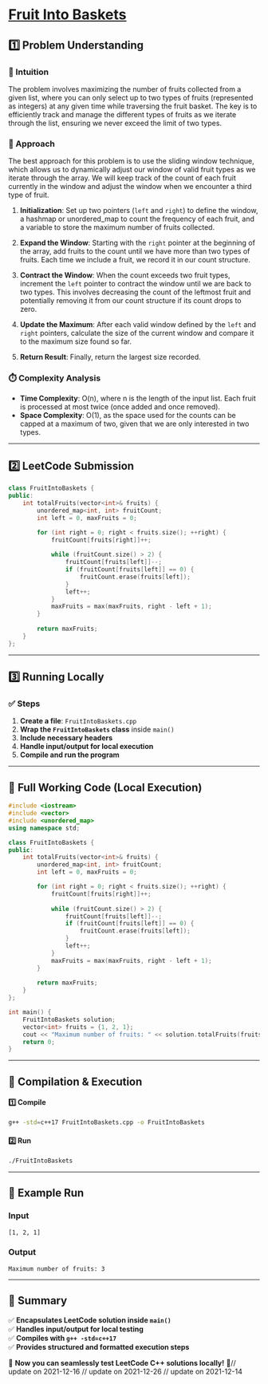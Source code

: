 # **[Fruit Into Baskets](https://leetcode.com/problems/fruit-into-baskets/description/)**  

## **1️⃣ Problem Understanding**  
### **📌 Intuition**  
The problem involves maximizing the number of fruits collected from a given list, where you can only select up to two types of fruits (represented as integers) at any given time while traversing the fruit basket. The key is to efficiently track and manage the different types of fruits as we iterate through the list, ensuring we never exceed the limit of two types.

### **🚀 Approach**  
The best approach for this problem is to use the sliding window technique, which allows us to dynamically adjust our window of valid fruit types as we iterate through the array. We will keep track of the count of each fruit currently in the window and adjust the window when we encounter a third type of fruit.

1. **Initialization**: Set up two pointers (`left` and `right`) to define the window, a hashmap or unordered_map to count the frequency of each fruit, and a variable to store the maximum number of fruits collected.

2. **Expand the Window**: Starting with the `right` pointer at the beginning of the array, add fruits to the count until we have more than two types of fruits. Each time we include a fruit, we record it in our count structure.

3. **Contract the Window**: When the count exceeds two fruit types, increment the `left` pointer to contract the window until we are back to two types. This involves decreasing the count of the leftmost fruit and potentially removing it from our count structure if its count drops to zero.

4. **Update the Maximum**: After each valid window defined by the `left` and `right` pointers, calculate the size of the current window and compare it to the maximum size found so far.

5. **Return Result**: Finally, return the largest size recorded.

### **⏱️ Complexity Analysis**  
- **Time Complexity**: O(n), where n is the length of the input list. Each fruit is processed at most twice (once added and once removed).
- **Space Complexity**: O(1), as the space used for the counts can be capped at a maximum of two, given that we are only interested in two types.

---  

## **2️⃣ LeetCode Submission**  
```cpp
class FruitIntoBaskets {
public:
    int totalFruits(vector<int>& fruits) {
        unordered_map<int, int> fruitCount;
        int left = 0, maxFruits = 0;

        for (int right = 0; right < fruits.size(); ++right) {
            fruitCount[fruits[right]]++;
            
            while (fruitCount.size() > 2) {
                fruitCount[fruits[left]]--;
                if (fruitCount[fruits[left]] == 0) {
                    fruitCount.erase(fruits[left]);
                }
                left++;
            }
            maxFruits = max(maxFruits, right - left + 1);
        }
        
        return maxFruits;
    }
};  
```  

---  

## **3️⃣ Running Locally**  
### **✅ Steps**  
1. **Create a file**: `FruitIntoBaskets.cpp`  
2. **Wrap the `FruitIntoBaskets` class** inside `main()`  
3. **Include necessary headers**  
4. **Handle input/output for local execution**  
5. **Compile and run the program**  

---  

## **📝 Full Working Code (Local Execution)**  
```cpp
#include <iostream>
#include <vector>
#include <unordered_map>
using namespace std;

class FruitIntoBaskets {
public:
    int totalFruits(vector<int>& fruits) {
        unordered_map<int, int> fruitCount;
        int left = 0, maxFruits = 0;

        for (int right = 0; right < fruits.size(); ++right) {
            fruitCount[fruits[right]]++;
            
            while (fruitCount.size() > 2) {
                fruitCount[fruits[left]]--;
                if (fruitCount[fruits[left]] == 0) {
                    fruitCount.erase(fruits[left]);
                }
                left++;
            }
            maxFruits = max(maxFruits, right - left + 1);
        }
        
        return maxFruits;
    }
};

int main() {
    FruitIntoBaskets solution;
    vector<int> fruits = {1, 2, 1};
    cout << "Maximum number of fruits: " << solution.totalFruits(fruits) << endl;
    return 0;
}
```  

---  

## **🔧 Compilation & Execution**  
#### **1️⃣ Compile**  
```bash
g++ -std=c++17 FruitIntoBaskets.cpp -o FruitIntoBaskets
```  

#### **2️⃣ Run**  
```bash
./FruitIntoBaskets
```  

---  

## **🎯 Example Run**  
### **Input**  
```
[1, 2, 1]
```  
### **Output**  
```
Maximum number of fruits: 3
```  

---  

## **📌 Summary**  
✅ **Encapsulates LeetCode solution inside `main()`**  
✅ **Handles input/output for local testing**  
✅ **Compiles with `g++ -std=c++17`**  
✅ **Provides structured and formatted execution steps**  

🚀 **Now you can seamlessly test LeetCode C++ solutions locally!** 🚀// update on 2021-12-16
// update on 2021-12-26
// update on 2021-12-14
